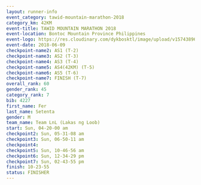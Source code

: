 ```yaml
---
layout: runner-info 
event_category: tawid-mountain-marathon-2018 
category_km: 42KM 
event-title: TAWID MOUNTAIN MARATHON 2018 
event-location: Bontoc Mountain Province Philippines 
event-logo: https://res.cloudinary.com/dykbosktl/image/upload/v1574389629/Logo/tawid2018_logo_t3op5o.png 
event-date: 2018-06-09 
checkpoint-name2: AS1 (T-2) 
checkpoint-name3: AS2 (T-3) 
checkpoint-name4: AS3 (T-4) 
checkpoint-name5: AS4(42KM) (T-5) 
checkpoint-name6: AS5 (T-6) 
checkpoint-name7: FINISH (T-7) 
overall_rank: 60
gender_rank: 45
category_rank: 7
bib: 4227
first_name: Fer
last_name: Setenta
gender: M
team_name: Team LnL (Lakas ng Loob)
start: Sun, 04-20-00 am
checkpoint2: Sun, 05-31-08 am
checkpoint3: Sun, 06-50-11 am
checkpoint4: 
checkpoint5: Sun, 10-46-56 am
checkpoint6: Sun, 12-34-29 pm
checkpoint7: Sun, 02-43-55 pm
finish: 10-23-55
status: FINISHER
---
```


